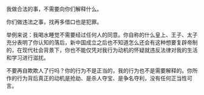 我做合法的事，不需要向你们解释什么。

你们做违法之事，找再多借口也是犯罪。

举例来说：我喝水睡觉不需要经过任何人的同意。你自称的什么皇上、王子、太子充分表明了你认知的落后，新中国成立之后也不知道怎么还会有这种想要复辟帝制的，在现代社会背景下，你也不能仅凭对我行为动机的怀疑就违反法律对我的生活和学习进行滋扰。


不要再自欺欺人了行吗？你的行为不是正当的，我的行为也不是需要解释的。你所作的行为背后真正的动机是抢劫、是杀人夺宝、是争名夺利，没有任何正当性可言。
